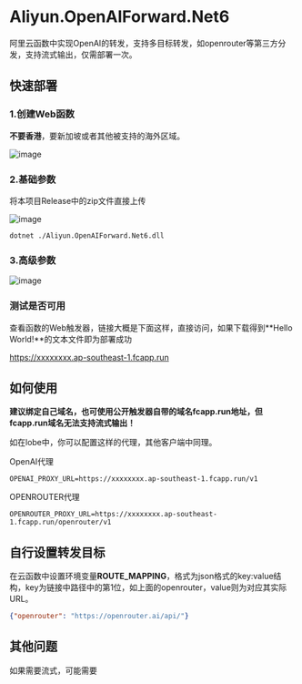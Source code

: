 # Aliyun.OpenAIForward.Net6

阿里云函数中实现OpenAI的转发，支持多目标转发，如openrouter等第三方分发，支持流式输出，仅需部署一次。

## 快速部署

### 1.创建Web函数
**不要香港**，要新加坡或者其他被支持的海外区域。

![image](https://github.com/user-attachments/assets/e98b990a-80b4-4296-a9d0-bc85e29af603)

### 2.基础参数

将本项目Release中的zip文件直接上传

![image](https://github.com/user-attachments/assets/bcc646f8-cc83-4097-b255-3686799f070e)

```
dotnet ./Aliyun.OpenAIForward.Net6.dll
```

### 3.高级参数

![image](https://github.com/user-attachments/assets/60b42bfa-932f-4b8e-a88d-df3445c1e96a)

### 测试是否可用
查看函数的Web触发器，链接大概是下面这样，直接访问，如果下载得到**Hello World!**的文本文件即为部署成功

https://xxxxxxxx.ap-southeast-1.fcapp.run


## 如何使用

**建议绑定自己域名，也可使用公开触发器自带的域名fcapp.run地址，但fcapp.run域名无法支持流式输出！**

如在lobe中，你可以配置这样的代理，其他客户端中同理。

OpenAI代理
```
OPENAI_PROXY_URL=https://xxxxxxxx.ap-southeast-1.fcapp.run/v1
```

OPENROUTER代理
```
OPENROUTER_PROXY_URL=https://xxxxxxxx.ap-southeast-1.fcapp.run/openrouter/v1
```

## 自行设置转发目标
在云函数中设置环境变量**ROUTE_MAPPING**，格式为json格式的key:value结构，key为链接中路径中的第1位，如上面的openrouter，value则为对应其实际URL。

```json
{"openrouter": "https://openrouter.ai/api/"}
```

## 其他问题
如果需要流式，可能需要
